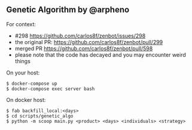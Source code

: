 ## Genetic Algorithm by @arpheno

For context:
- #298 https://github.com/carlos8f/zenbot/issues/298
- the original PR: https://github.com/carlos8f/zenbot/pull/299
- merged PR https://github.com/carlos8f/zenbot/pull/598
- please note that the code has decayed and you may encounter weird things

On your host:
```
$ docker-compose up
$ docker-compose exec server bash
```

On docker host:
```
$ fab backfill_local:<days>
$ cd scripts/genetic_algo
$ python -m scoop main.py <product> <days> <individuals> <strategy>
```
